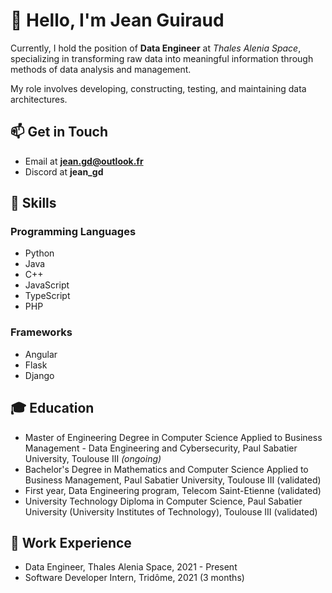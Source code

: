 
# 👋 Hello, I'm Jean Guiraud 

Currently, I hold the position of **Data Engineer** at _Thales Alenia Space_, specializing in transforming raw data into meaningful information through methods of data analysis and management. 

My role involves developing, constructing, testing, and maintaining data architectures.

## 📫 Get in Touch
- Email at **jean.gd@outlook.fr**
- Discord at **jean_gd**

## 🧰 Skills
### Programming Languages
- Python
- Java
- C++
- JavaScript
- TypeScript
- PHP

### Frameworks
- Angular
- Flask
- Django

## 🎓 Education
- Master of Engineering Degree in Computer Science Applied to Business Management - Data Engineering and Cybersecurity, Paul Sabatier University, Toulouse III _(ongoing)_
- Bachelor's Degree in Mathematics and Computer Science Applied to Business Management, Paul Sabatier University, Toulouse III (validated)
- First year, Data Engineering program, Telecom Saint-Etienne (validated)
- University Technology Diploma in Computer Science, Paul Sabatier University (University Institutes of Technology), Toulouse III (validated)

## 💼 Work Experience
- Data Engineer, Thales Alenia Space, 2021 - Present
- Software Developer Intern, Tridôme, 2021 (3 months)
